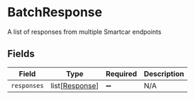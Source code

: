 # BatchResponse

A list of responses from multiple Smartcar endpoints


## Fields

| Field                                             | Type                                              | Required                                          | Description                                       |
| ------------------------------------------------- | ------------------------------------------------- | ------------------------------------------------- | ------------------------------------------------- |
| `responses`                                       | list[[Response](../../models/shared/response.md)] | :heavy_minus_sign:                                | N/A                                               |